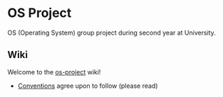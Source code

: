 # OS Project
OS (Operating System) group project during second year at University.

## Wiki
Welcome to the [os-project](https://informatica.i-learn.unito.it/course/view.php?id=2548) wiki!
* [Conventions](wiki/conventions.md) agree upon to follow (please read)

